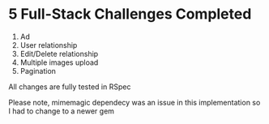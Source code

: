 # 5 Full-Stack Challenges Completed

1. Ad
2. User relationship
3. Edit/Delete relationship
4. Multiple images upload
5. Pagination

All changes are fully tested in RSpec

Please note, mimemagic dependecy was an issue in this implementation so I had to change to a newer gem
